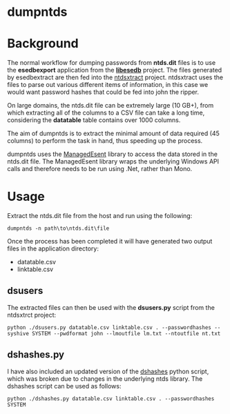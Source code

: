 dumpntds
========

# Background #

The normal workflow for dumping passwords from **ntds.dit** files is to use the **esedbexport** application from the **[libesedb](https://github.com/libyal/libesedb)** project. The files generated by esedbextract are then fed into the [ntdsxtract](https://github.com/csababarta/ntdsxtract) project. ntdsxtract uses the files to parse out various different items of information, in this case we would want password hashes that could be fed into john the ripper.

On large domains, the ntds.dit file can be extremely large (10 GB+), from which extracting all of the columns to a CSV file can take a long time, considering the **datatable** table contains over 1000 columns.

The aim of dumpntds is to extract the minimal amount of data required (45 columns) to perform the task in hand, thus speeding up the process.

dumpntds uses the [ManagedEsent](https://managedesent.codeplex.com) library to access the data stored in the ntds.dit file. The ManagedEsent library wraps the underlying Windows API calls and therefore needs to be run using .Net, rather than Mono.

# Usage #

Extract the ntds.dit file from the host and run using the following:

    dumpntds -n path\to\ntds.dit\file

Once the process has been completed it will have generated two output files in the application directory:

- datatable.csv
- linktable.csv

## dsusers ##

The extracted files can then be used with the **dsusers.py** script from the ntdsxtrct project:

    python ./dsusers.py datatable.csv linktable.csv . --passwordhashes --syshive SYSTEM --pwdformat john --lmoutfile lm.txt --ntoutfile nt.txt

## dshashes.py ##

I have also included an updated version of the [dshashes](http://ptscripts.googlecode.com/svn/trunk/dshashes.py) python script, which was broken due to changes in the underlying ntds library. The dshashes script can be used as follows:

    python ./dshashes.py datatable.csv linktable.csv . --passwordhashes SYSTEM

